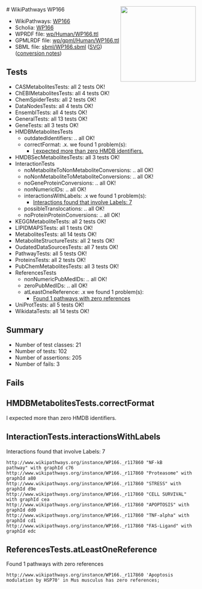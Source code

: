 <img style="float: right; width: 200px" src="../logo.png" />
# WikiPathways WP166

* WikiPathways: [WP166](https://identifiers.org/wikipathways:WP166)
* Scholia: [WP166](https://scholia.toolforge.org/wikipathways/WP166)
* WPRDF file: [wp/Human/WP166.ttl](../wp/Human/WP166.ttl)
* GPMLRDF file: [wp/gpml/Human/WP166.ttl](../wp/gpml/Human/WP166.ttl)
* SBML file: [sbml/WP166.sbml](../sbml/WP166.sbml) ([SVG](../sbml/WP166.svg)) ([conversion notes](../sbml/WP166.txt))

## Tests
* CASMetabolitesTests: all 2 tests OK!
* ChEBIMetabolitesTests: all 4 tests OK!
* ChemSpiderTests: all 2 tests OK!
* DataNodesTests: all 4 tests OK!
* EnsemblTests: all 4 tests OK!
* GeneralTests: all 13 tests OK!
* GeneTests: all 3 tests OK!
* HMDBMetabolitesTests
    * outdatedIdentifiers: .. all OK!
    * correctFormat: .x. we found 1 problem(s):
        * [I expected more than zero HMDB identifiers.](#ad154c1e)
* HMDBSecMetabolitesTests: all 3 tests OK!
* InteractionTests
    * noMetaboliteToNonMetaboliteConversions: .. all OK!
    * noNonMetaboliteToMetaboliteConversions: .. all OK!
    * noGeneProteinConversions: .. all OK!
    * nonNumericIDs: .. all OK!
    * interactionsWithLabels: .x we found 1 problem(s):
        * [Interactions found that involve Labels: 7](#630d267e)
    * possibleTranslocations: .. all OK!
    * noProteinProteinConversions: .. all OK!
* KEGGMetaboliteTests: all 2 tests OK!
* LIPIDMAPSTests: all 1 tests OK!
* MetabolitesTests: all 14 tests OK!
* MetaboliteStructureTests: all 2 tests OK!
* OudatedDataSourcesTests: all 7 tests OK!
* PathwayTests: all 5 tests OK!
* ProteinsTests: all 2 tests OK!
* PubChemMetabolitesTests: all 3 tests OK!
* ReferencesTests
    * nonNumericPubMedIDs: .. all OK!
    * zeroPubMedIDs: .. all OK!
    * atLeastOneReference: .x we found 1 problem(s):
        * [Found 1 pathways with zero references](#35eb778e)
* UniProtTests: all 5 tests OK!
* WikidataTests: all 14 tests OK!


## Summary

* Number of test classes: 21
* Number of tests: 102
* Number of assertions: 205
* Number of fails: 3

## Fails

<a name="ad154c1e" />

## HMDBMetabolitesTests.correctFormat

I expected more than zero HMDB identifiers.
<a name="630d267e" />

## InteractionTests.interactionsWithLabels

Interactions found that involve Labels: 7
```
http://www.wikipathways.org/instance/WP166._r117860 "NF-kB
pathway" with graphId c76
http://www.wikipathways.org/instance/WP166._r117860 "Proteasome" with graphId a80
http://www.wikipathways.org/instance/WP166._r117860 "STRESS" with graphId d9e
http://www.wikipathways.org/instance/WP166._r117860 "CELL SURVIVAL" with graphId cea
http://www.wikipathways.org/instance/WP166._r117860 "APOPTOSIS" with graphId dd0
http://www.wikipathways.org/instance/WP166._r117860 "TNF-alpha" with graphId cd1
http://www.wikipathways.org/instance/WP166._r117860 "FAS-Ligand" with graphId edc
```

<a name="35eb778e" />

## ReferencesTests.atLeastOneReference

Found 1 pathways with zero references
```
http://www.wikipathways.org/instance/WP166._r117860 'Apoptosis modulation by HSP70' in Mus musculus has zero references; 
```

